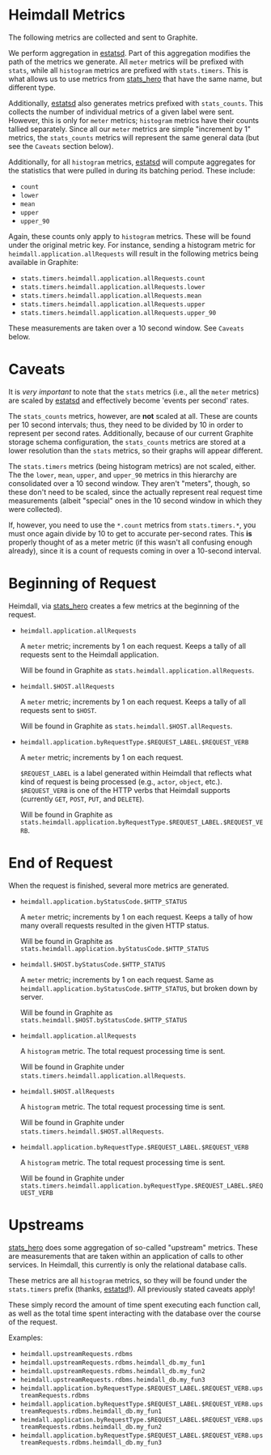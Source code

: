 Heimdall Metrics
================

The following metrics are collected and sent to Graphite.

We perform aggregation in [estatsd][].  Part of this aggregation
modifies the path of the metrics we generate.  All `meter` metrics
will be prefixed with `stats`, while all `histogram` metrics are
prefixed with `stats.timers`.  This is what allows us to use metrics
from [stats_hero][] that have the same name, but different type.

Additionally, [estatsd][] also generates metrics prefixed with
`stats_counts`.  This collects the number of individual metrics of a
given label were sent.  However, this is only for `meter` metrics;
`histogram` metrics have their counts tallied separately.  Since all
our `meter` metrics are simple "increment by 1" metrics, the
`stats_counts` metrics will represent the same general data (but see
the `Caveats` section below).

Additionally, for all `histogram` metrics, [estatsd][] will compute
aggregates for the statistics that were pulled in during its batching
period.  These include:

- `count`
- `lower`
- `mean`
- `upper`
- `upper_90`

Again, these counts only apply to `histogram` metrics.  These will be
found under the original metric key.  For instance, sending a
histogram metric for `heimdall.application.allRequests` will result in
the following metrics being available in Graphite:

- `stats.timers.heimdall.application.allRequests.count`
- `stats.timers.heimdall.application.allRequests.lower`
- `stats.timers.heimdall.application.allRequests.mean`
- `stats.timers.heimdall.application.allRequests.upper`
- `stats.timers.heimdall.application.allRequests.upper_90`

These measurements are taken over a 10 second window.  See `Caveats` below.

# Caveats

It is _very important_ to note that the `stats` metrics (i.e., all the
`meter` metrics) are scaled by [estatsd][] and effectively become
'events per second' rates.

The `stats_counts` metrics, however, are **not** scaled at all.  These
are counts per 10 second intervals; thus, they need to be
divided by 10 in order to represent per second rates.  Additionally,
because of our current Graphite storage schema configuration, the
`stats_counts` metrics are stored at a lower resolution than the
`stats` metrics, so their graphs will appear different.

The `stats.timers` metrics (being histogram metrics) are not scaled,
either.  The the `lower`, `mean`, `upper`,
and `upper_90` metrics in this hierarchy are
consolidated over a 10 second window.  They aren't "meters", though,
so these don't need to be scaled, since the actually represent real
request time measurements (albeit "special" ones in the 10 second window
in which they were collected).

If, however, you need to use the `*.count` metrics from
`stats.timers.*`, you must once again divide by 10 to get to accurate
per-second rates.  This **is** properly thought of as a meter metric
(if this wasn't all confusing enough already), since it is a count of
requests coming in over a 10-second interval.

# Beginning of Request

Heimdall, via [stats_hero][] creates a few metrics at the beginning of
the request.

* `heimdall.application.allRequests`

  A `meter` metric; increments by 1 on each request.  Keeps a tally of
  all requests sent to the Heimdall application.

  Will be found in Graphite as `stats.heimdall.application.allRequests`.

* `heimdall.$HOST.allRequests`

  A `meter` metric; increments by 1 on each request. Keeps a tally of
  all requests sent to `$HOST`.

  Will be found in Graphite as `stats.heimdall.$HOST.allRequests`.

* `heimdall.application.byRequestType.$REQUEST_LABEL.$REQUEST_VERB`

  A `meter` metric; increments by 1 on each request.

  `$REQUEST_LABEL` is a label generated within Heimdall that reflects
  what kind of request is being processed (e.g., `actor`, `object`,
  etc.).  `$REQUEST_VERB` is one of the HTTP verbs that Heimdall
  supports (currently `GET`, `POST`, `PUT`, and `DELETE`).

  Will be found in Graphite as `stats.heimdall.application.byRequestType.$REQUEST_LABEL.$REQUEST_VERB`.

# End of Request

When the request is finished, several more metrics are generated.

* `heimdall.application.byStatusCode.$HTTP_STATUS`

  A `meter` metric; increments by 1 on each request.  Keeps a tally of
  how many overall requests resulted in the given HTTP status.

  Will be found in Graphite as `stats.heimdall.application.byStatusCode.$HTTP_STATUS`

* `heimdall.$HOST.byStatusCode.$HTTP_STATUS`

  A `meter` metric; increments by 1 on each request.  Same as
  `heimdall.application.byStatusCode.$HTTP_STATUS`, but broken down by
  server.

  Will be found in Graphite as `stats.heimdall.$HOST.byStatusCode.$HTTP_STATUS`

* `heimdall.application.allRequests`

  A `histogram` metric.  The total request processing time is sent.

  Will be found in Graphite under `stats.timers.heimdall.application.allRequests`.

* `heimdall.$HOST.allRequests`

  A `histogram` metric.  The total request processing time is sent.

  Will be found in Graphite under `stats.timers.heimdall.$HOST.allRequests`.

* `heimdall.application.byRequestType.$REQUEST_LABEL.$REQUEST_VERB`

  A `histogram` metric.  The total request processing time is sent.

  Will be found in Graphite under `stats.timers.heimdall.application.byRequestType.$REQUEST_LABEL.$REQUEST_VERB`

# Upstreams

  [stats_hero][] does some aggregation of so-called "upstream"
  metrics.  These are measurements that are taken within an
  application of calls to other services.  In Heimdall, this currently
  is only the relational database calls.

  These metrics are all `histogram` metrics, so they will be found
  under the `stats.timers` prefix (thanks, [estatsd][]!).  All
  previously stated caveats apply!

  These simply record the amount of time spent executing each function
  call, as well as the total time spent interacting with the database
  over the course of the request.

  Examples:

  - `heimdall.upstreamRequests.rdbms`
  - `heimdall.upstreamRequests.rdbms.heimdall_db.my_fun1`
  - `heimdall.upstreamRequests.rdbms.heimdall_db.my_fun2`
  - `heimdall.upstreamRequests.rdbms.heimdall_db.my_fun3`
  - `heimdall.application.byRequestType.$REQUEST_LABEL.$REQUEST_VERB.upstreamRequests.rdbms`
  - `heimdall.application.byRequestType.$REQUEST_LABEL.$REQUEST_VERB.upstreamRequests.rdbms.heimdall_db.my_fun1`
  - `heimdall.application.byRequestType.$REQUEST_LABEL.$REQUEST_VERB.upstreamRequests.rdbms.heimdall_db.my_fun2`
  - `heimdall.application.byRequestType.$REQUEST_LABEL.$REQUEST_VERB.upstreamRequests.rdbms.heimdall_db.my_fun3`

[estatsd]:https://github.com/opscode/estatsd
[stats_hero]:https://github.com/opscode/stats_hero
